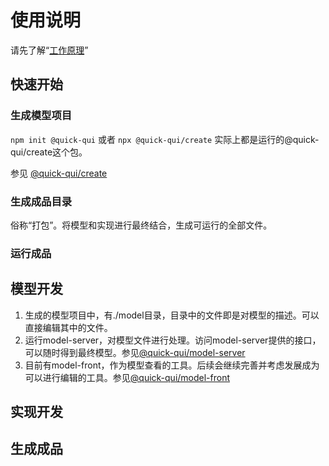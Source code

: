 # 使用说明

请先了解“[工作原理](work.md)”

## 快速开始

### 生成模型项目

`npm init @quick-qui` 或者 `npx @quick-qui/create`
实际上都是运行的@quick-qui/create这个包。

参见 [@quick-qui/create](http://github.com/quickqui/create)

### 生成成品目录

俗称“打包”。将模型和实现进行最终结合，生成可运行的全部文件。

### 运行成品



## 模型开发

1. 生成的模型项目中，有./model目录，目录中的文件即是对模型的描述。可以直接编辑其中的文件。
2. 运行model-server，对模型文件进行处理。访问model-server提供的接口，可以随时得到最终模型。参见[@quick-qui/model-server](http://github.com/quickqui/model-server)
3. 目前有model-front，作为模型查看的工具。后续会继续完善并考虑发展成为可以进行编辑的工具。参见[@quick-qui/model-front](http://github.com/quickqui/model-front)

## 实现开发

## 生成成品